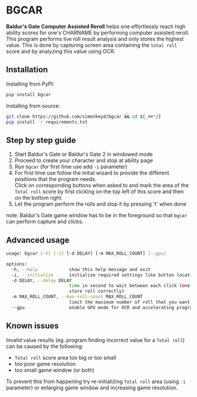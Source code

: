 # BGCAR

__Baldur's Gate Computer Assisted Reroll__ helps one effortlessly reach high ability scores for one's CHARNAME by performing computer assisted reroll. This program performs live roll result analysis and only stores the highest value. This is done by capturing screen area containing the `total roll` score and by analyzing this value using OCR.

## Installation
Installing from PyPI:
```sh
pip install bgcar
```

Installing from source:
```sh
git clone https://github.com/simonkeyd/bgcar && cd ${_##*/}
pip install -r requirements.txt
```

## Step by step guide
1. Start Baldur's Gate or Baldur's Gate 2 in windowed mode
1. Proceed to create your character and stop at ability page
1. Run `bgcar` (for first time use add `-i` parameter)
1. For first time use follow the initial wizard to provide the different positions that the program needs.  
Click on corresponding buttons when asked to and mark the area of the `Total roll` score by first clicking on the top left of this score and then on the bottom right.  
5. Let the program perform the rolls and stop it by pressing 't' when done

note: Baldur's Gate game window has to be in the foreground so that `bgcar` can perform capture and clicks.

## Advanced usage
```sh
usage: bgcar [-h] [-i] [-d DELAY] [-m MAX_ROLL_COUNT] [--gpu]

options:
  -h, --help            show this help message and exit
  -i, --initialize      initialize required settings like button location - mandatory before program use
  -d DELAY, --delay DELAY
                        time in second to wait between each click (one can use decimal values); a delay too short for you setup might cause program to misbehave (eg. not
                        store roll correctly)
  -m MAX_ROLL_COUNT, --max-roll-count MAX_ROLL_COUNT
                        limit the maximum number of roll that you want the program to perform; by default bgcar will run in infinite mode
  --gpu                 enable GPU mode for OCR and accelerating program
```

## Known issues
Invalid value results (eg. program finding incorrect value for a `Total roll`) can be caused by the following:
* `Total roll` score area too big or too small
* too poor game resolution
* too small game window (or both)

To prevent this from happening try re-initializing `Total roll` area (using `-i` parameter) or enlarging game window and increasing game resolution.
